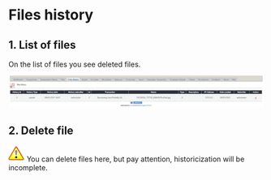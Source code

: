 # Files history

## 1. List of files

On the list of files you see deleted files.

![List of file histories](../../.gitbook/assets/admin_filhistories%20%281%29.png)

## 2. Delete file

![Important](../../.gitbook/assets/important%20%281%29.png) You can delete files here, but pay attention, historicization will be incomplete.

